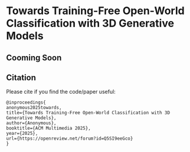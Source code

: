 # Towards Training-Free Open-World Classification with 3D Generative Models


## Cooming Soon


## Citation

Please cite if you find the code/paper useful:
```
@inproceedings{
anonymous2025towards,
title={Towards Training-Free Open-World Classification with 3D Generative Models},
author={Anonymous},
booktitle={ACM Multimedia 2025},
year={2025},
url={https://openreview.net/forum?id=Q5SI9eeGco}
}
```
